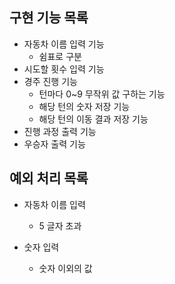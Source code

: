 ## 구현 기능 목록
* 자동차 이름 입력 기능
  * 쉼표로 구분
* 시도할 횟수 입력 기능
* 경주 진행 기능
  * 턴마다 0~9 무작위 값 구하는 기능
  * 해당 턴의 숫자 저장 기능
  * 해당 턴의 이동 결과 저장 기능
* 진행 과정 출력 기능
* 우승자 출력 기능

## 예외 처리 목록
* 자동차 이름 입력
  * 5 글자 초과

* 숫자 입력
  * 숫자 이외의 값